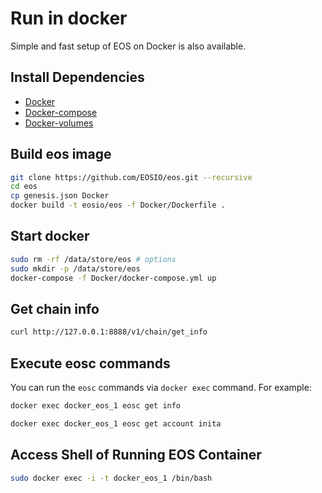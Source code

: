 # Run in docker

Simple and fast setup of EOS on Docker is also available. 

## Install Dependencies
 - [Docker](https://docs.docker.com)
 - [Docker-compose](https://github.com/docker/compose)
 - [Docker-volumes](https://github.com/cpuguy83/docker-volumes)

## Build eos image

```bash
git clone https://github.com/EOSIO/eos.git --recursive
cd eos
cp genesis.json Docker 
docker build -t eosio/eos -f Docker/Dockerfile .
```

## Start docker

```bash
sudo rm -rf /data/store/eos # options 
sudo mkdir -p /data/store/eos
docker-compose -f Docker/docker-compose.yml up
```

## Get chain info

```bash
curl http://127.0.0.1:8888/v1/chain/get_info
```

## Execute eosc commands

You can run the `eosc` commands via `docker exec` command. For example:

```bash
docker exec docker_eos_1 eosc get info
```

```bash
docker exec docker_eos_1 eosc get account inita
```

## Access Shell of Running EOS Container

```bash
sudo docker exec -i -t docker_eos_1 /bin/bash
```